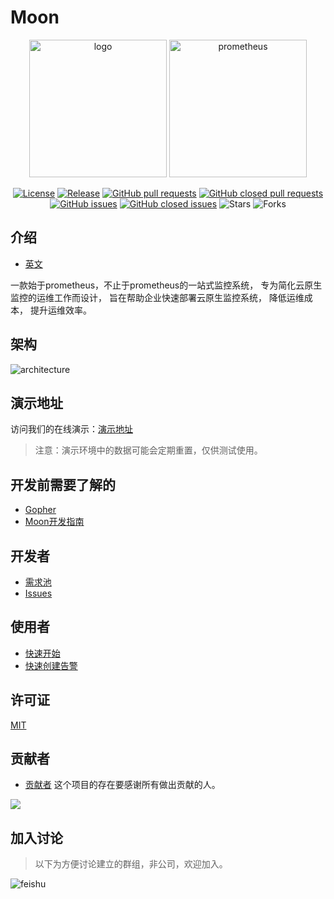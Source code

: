 # Moon

<div align="center">

<span>
<img src="./docs/images/moon.svg" width="220" height="220" alt="logo"/>
<img src="./docs/images/prometheus-logo.svg" width="220" height="220" alt="prometheus"/>
</span>

[![License](https://img.shields.io/github/license/aide-family/moon.svg?style=flat)](https://github.com/aide-family/moon)
[![Release](https://img.shields.io/github/v/release/aide-family/moon?style=flat)](https://github.com/aide-family/moon/releases)
[![GitHub pull requests](https://img.shields.io/github/issues-pr/aide-family/moon?style=flat)](https://github.com/aide-family/moon/pulls)
[![GitHub closed pull requests](https://img.shields.io/github/issues-pr-closed/aide-family/moon?style=flat)](https://github.com/aide-family/moon/pulls?q=is%3Apr+is%3Aclosed)
[![GitHub issues](https://img.shields.io/github/issues/aide-family/moon?style=flat)](https://github.com/aide-family/moon/issues)
[![GitHub closed issues](https://img.shields.io/github/issues-closed/aide-family/moon?style=flat)](https://github.com/aide-family/moon/issues?q=is%3Aissue+is%3Aclosed)
![Stars](https://img.shields.io/github/stars/aide-family/moon?style=flat)
![Forks](https://img.shields.io/github/forks/aide-family/moon?style=flat)
</div>

## 介绍

* [英文](README-en.md)

一款始于prometheus，不止于prometheus的一站式监控系统， 专为简化云原生监控的运维工作而设计， 旨在帮助企业快速部署云原生监控系统， 降低运维成本， 提升运维效率。

## 架构

![architecture](docs/images/architecture.png)

## 演示地址
访问我们的在线演示：[演示地址](https://moon.aide-cloud.cn/)

> 注意：演示环境中的数据可能会定期重置，仅供测试使用。

## 开发前需要了解的

* [Gopher](docs/i18n/zh-CN/gopher.md)
* [Moon开发指南](docs/i18n/zh-CN/dev.md)

## 开发者

* [需求池](https://github.com/orgs/aide-family/projects/1/views/1)
* [Issues](https://github.com/aide-family/moon/issues)

## 使用者

* [快速开始](docs/i18n/zh-CN/quick-start.md)
* [快速创建告警](https://aide-family.github.io/blog/new-strategy)

## 许可证

[MIT](LICENSE)

## 贡献者

* [贡献者](https://github.com/aide-family/moon/graphs/contributors) 这个项目的存在要感谢所有做出贡献的人。

<a href="https://github.com/aide-family/moon/graphs/contributors"><img src="https://contributors-img.web.app/image?repo=aide-family/moon" /></a>

## 加入讨论

> 以下为方便讨论建立的群组，非公司，欢迎加入。

![feishu](docs/images/feishu-moon.png)